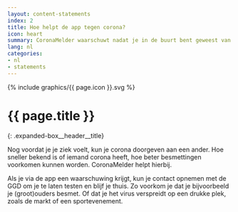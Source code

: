 ```yaml
---
layout: content-statements
index: 2
title: Hoe helpt de app tegen corona?
icon: heart
summary: CoronaMelder waarschuwt nadat je in de buurt bent geweest van iemand die corona heeft.
lang: nl
categories:
- nl
- statements
---
```


<div class="expanded-box__header__icon">
  {% include graphics/{{ page.icon }}.svg %}
</div>

# {{ page.title }}
{: .expanded-box__header__title}

Nog voordat je je ziek voelt, kun je corona doorgeven aan een ander. Hoe sneller bekend is of iemand corona heeft, hoe beter besmettingen voorkomen kunnen worden. CoronaMelder helpt hierbij.
 
Als je via de app een waarschuwing krijgt, kun je contact opnemen met de GGD om je te laten testen en blijf je thuis. Zo voorkom je dat je bijvoorbeeld je (groot)ouders besmet. Of dat je het virus verspreidt op een drukke plek, zoals de markt of een sportevenement. 

